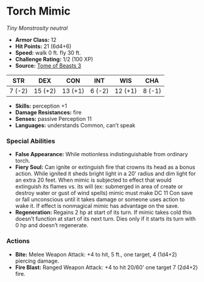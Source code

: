 # Torch Mimic

*Tiny* *Monstrosity* *neutral*

- **Armor Class:** 12
- **Hit Points:** 21 (6d4+6)
- **Speed:** walk 0 ft. fly 30 ft.
- **Challenge Rating:** 1/2 (100 XP)
- **Source:** [Tome of Beasts 3](https://koboldpress.com/kpstore/product/tome-of-beasts-2-for-5th-edition/)

| STR | DEX | CON | INT | WIS | CHA |
| --- | --- | --- | --- | --- | --- |
| 7 (-2) | 15 (+2) | 13 (+1) | 6 (-2) | 12 (+1) | 8 (-1) |

- **Skills:** perception +1
- **Damage Resistances:** fire
- **Senses:** passive Perception 11
- **Languages:** understands Common, can’t speak
### Special Abilities
- **False Appearance:** While motionless indistinguishable from ordinary torch.
- **Fiery Soul:** Can ignite or extinguish fire that crowns its head as a bonus action. While ignited it sheds bright light in a 20' radius and dim light for an extra 20 feet. When mimic is subjected to effect that would extinguish its flames vs. its will (ex: submerged in area of create or destroy water or gust of wind spells) mimic must make DC 11 Con save or fall unconscious until it takes damage or someone uses action to wake it. If effect is nonmagical mimic has advantage on the save.
- **Regeneration:** Regains 2 hp at start of its turn. If mimic takes cold this doesn’t function at start of its next turn. Dies only if it starts its turn with 0 hp and doesn’t regenerate.
### Actions
- **Bite:** Melee Weapon Attack: +4 to hit, 5 ft., one target, 4 (1d4+2) piercing damage.
- **Fire Blast:** Ranged Weapon Attack: +4 to hit 20/60' one target 7 (2d4+2) fire.
